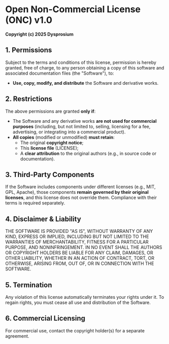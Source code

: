 # **Open Non-Commercial License (ONC) v1.0**  

**Copyright (c) 2025 Dysprosium**  

## **1. Permissions**  
Subject to the terms and conditions of this license, permission is hereby granted, free of charge, to any person obtaining a copy of this software and associated documentation files (the "Software"), to:  
- **Use, copy, modify, and distribute** the Software and derivative works.  

## **2. Restrictions**  
The above permissions are granted **only if**:  
- The Software and any derivative works **are not used for commercial purposes** (including, but not limited to, selling, licensing for a fee, advertising, or integrating into a commercial product).  
- **All copies** (modified or unmodified) **must retain**:  
  - The original **copyright notice**;  
  - This **license file** (LICENSE);  
  - A **clear attribution** to the original authors (e.g., in source code or documentation).  

## **3. Third-Party Components**  
If the Software includes components under different licenses (e.g., MIT, GPL, Apache), those components **remain governed by their original licenses**, and this license does not override them. Compliance with their terms is required separately.  

## **4. Disclaimer & Liability**  
THE SOFTWARE IS PROVIDED "AS IS", WITHOUT WARRANTY OF ANY KIND, EXPRESS OR IMPLIED, INCLUDING BUT NOT LIMITED TO THE WARRANTIES OF MERCHANTABILITY, FITNESS FOR A PARTICULAR PURPOSE, AND NONINFRINGEMENT. IN NO EVENT SHALL THE AUTHORS OR COPYRIGHT HOLDERS BE LIABLE FOR ANY CLAIM, DAMAGES, OR OTHER LIABILITY, WHETHER IN AN ACTION OF CONTRACT, TORT, OR OTHERWISE, ARISING FROM, OUT OF, OR IN CONNECTION WITH THE SOFTWARE.  

## **5. Termination**  
Any violation of this license automatically terminates your rights under it. To regain rights, you must cease all use and distribution of the Software.  

## **6. Commercial Licensing**  
For commercial use, contact the copyright holder(s) for a separate agreement.